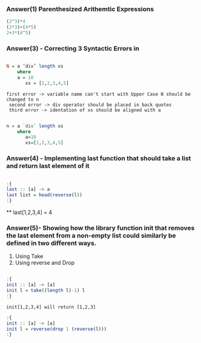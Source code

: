 ### Answer(1) Parenthesized Arithemtic Expressions

```haskell
(2^3)*4
(2*3)+(4*5)
2+3*(4^5)
```

### Answer(3) - Correcting 3 Syntactic Errors in

```haskell

N = a ’div’ length xs
    where
	a = 10
       xs = [1,2,3,4,5]
```

` first error -> variable name can't start with Upper Case N should be changed to n `<br />
` second error -> div operator should be placed in back quotes`<br />
` third error -> identation of xs should be aligned with a`<br />


```haskell

n = a `div` length xs
    where
       a=10
       xs=[1,2,3,4,5]

```


### Answer(4) - Implementing last function that should take a list and return last element of it

```haskell

:{
last :: [a] -> a
last list = head(reverse(l))
:}

```

** last[1,2,3,4] = 4


### Answer(5)- Showing how the library function init that removes the last element from a non-empty list could similarly be defined in two different ways.


1. Using Take 
2. Using reverse and Drop

```haskell

:{
init :: [a] -> [a]
init l = take((length l)-1) l
:}

```

`init[1,2,3,4] will return [1,2,3]`

```haskell
:{
init :: [a] -> [a]
init l = reverse(drop 1 (reverse(l)))
:}

```


